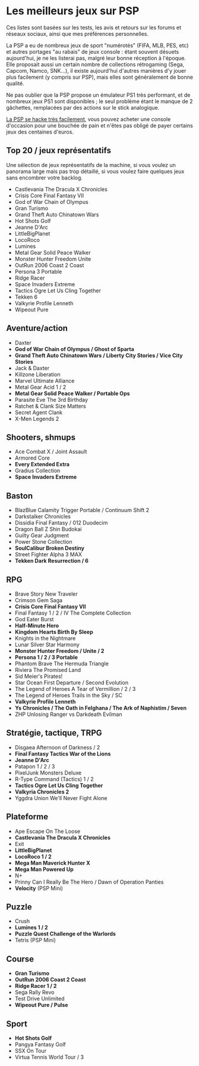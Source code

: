 # Les meilleurs jeux sur PSP

Ces listes sont basées sur les tests, les avis et retours sur les forums et réseaux sociaux, ainsi que mes préférences personnelles.

La PSP a eu de nombreux jeux de sport "numérotés" (FIFA, MLB, PES, etc) et autres portages "au rabais" de jeux console : étant souvent désuets aujourd'hui, je ne les listerai pas, malgré leur bonne réception à l'époque. Elle proposait aussi un certain nombre de collections rétrogaming (Sega, Capcom, Namco, SNK...), il existe aujourd'hui d'autres manières d'y jouer plus facilement (y compris sur PSP), mais elles sont généralement de bonne qualité.

Ne pas oublier que la PSP propose un émulateur PS1 très performant, et de nombreux jeux PS1 sont disponibles ; le seul problème étant le manque de 2 gâchettes, remplacées par des actions sur le stick analogique.

[La PSP se hacke très facilement](https://pspunk.com/psp-cfw/), vous pouvez acheter une console d'occasion pour une bouchée de pain et n'êtes pas obligé de payer certains jeux des centaines d'euros.

## Top 20 / jeux représentatifs

Une sélection de jeux représentatifs de la machine, si vous voulez un panorama large mais pas trop détaillé, si vous voulez faire quelques jeux sans encombrer votre backlog.

- Castlevania The Dracula X Chronicles
- Crisis Core Final Fantasy VII
- God of War Chain of Olympus
- Gran Turismo
- Grand Theft Auto Chinatown Wars
- Hot Shots Golf
- Jeanne D'Arc
- LittleBigPlanet
- LocoRoco
- Lumines
- Metal Gear Solid Peace Walker
- Monster Hunter Freedom Unite
- OutRun 2006 Coast 2 Coast
- Persona 3 Portable
- Ridge Racer
- Space Invaders Extreme
- Tactics Ogre Let Us Cling Together
- Tekken 6
- Valkyrie Profile Lenneth
- Wipeout Pure

## Aventure/action

- Daxter
- **God of War Chain of Olympus / Ghost of Sparta**
- **Grand Theft Auto Chinatown Wars / Liberty City Stories / Vice City Stories**
- Jack & Daxter
- Killzone Liberation
- Marvel Ultimate Alliance
- Metal Gear Acid 1 / 2
- **Metal Gear Solid Peace Walker / Portable Ops**
- Parasite Eve The 3rd Birthday
- Ratchet & Clank Size Matters
- Secret Agent Clank
- X-Men Legends 2

## Shooters, shmups

- Ace Combat X / Joint Assault
- Armored Core
- **Every Extended Extra**
- Gradius Collection
- **Space Invaders Extreme**

## Baston

- BlazBlue Calamity Trigger Portable / Continuum Shift 2
- Darkstalker Chronicles
- Dissidia Final Fantasy / 012 Duodecim
- Dragon Ball Z Shin Budokai
- Guilty Gear Judgment
- Power Stone Collection
- **SoulCalibur Broken Destiny**
- Street Fighter Alpha 3 MAX
- **Tekken Dark Resurrection / 6**

## RPG

- Brave Story New Traveler
- Crimson Gem Saga
- **Crisis Core Final Fantasy VII**
- Final Fantasy 1 / 2 / IV The Complete Collection
- God Eater Burst
- **Half-Minute Hero**
- **Kingdom Hearts Birth By Sleep**
- Knights in the Nightmare
- Lunar Silver Star Harmony
- **Monster Hunter Freedom / Unite / 2**
- **Persona 1 / 2 / 3 Portable**
- Phantom Brave The Hermuda Triangle
- Riviera The Promised Land
- Sid Meier's Pirates!
- Star Ocean First Departure / Second Evolution
- The Legend of Heroes A Tear of Vermillion / 2 / 3
- The Legend of Heroes Trails in the Sky / SC
- **Valkyrie Profile Lenneth**
- **Ys Chronicles / The Oath in Felghana / The Ark of Naphistim / Seven**
- ZHP Unlosing Ranger vs Darkdeath Evilman

## Stratégie, tactique, TRPG

- Disgaea Afternoon of Darkness / 2
- **Final Fantasy Tactics War of the Lions**
- **Jeanne D'Arc**
- Patapon 1 / 2 / 3
- PixelJunk Monsters Deluxe
- R-Type Command (Tactics) 1 / 2
- **Tactics Ogre Let Us Cling Together**
- **Valkyria Chronicles 2**
- Yggdra Union We'll Never Fight Alone

## Plateforme

- Ape Escape On The Loose
- **Castlevania The Dracula X Chronicles**
- Exit
- **LittleBigPlanet**
- **LocoRoco 1 / 2**
- **Mega Man Maverick Hunter X**
- **Mega Man Powered Up**
- N+
- Prinny Can I Really Be The Hero / Dawn of Operation Panties
- **Velocity** (PSP Mini)

## Puzzle

- Crush
- **Lumines 1 / 2**
- **Puzzle Quest Challenge of the Warlords**
- Tetris (PSP Mini)

## Course

- **Gran Turismo**
- **OutRun 2006 Coast 2 Coast**
- **Ridge Racer 1 / 2**
- Sega Rally Revo
- Test Drive Unlimited
- **Wipeout Pure / Pulse**

## Sport

- **Hot Shots Golf**
- Pangya Fantasy Golf
- SSX On Tour
- Virtua Tennis World Tour / 3
